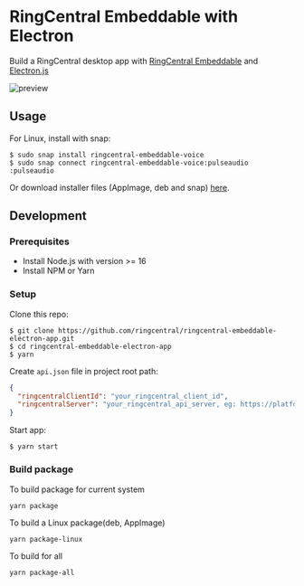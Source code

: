 # RingCentral Embeddable with Electron

Build a RingCentral desktop app with [RingCentral Embeddable](https://github.com/ringcentral/ringcentral-embeddable) and [Electron.js](https://electronjs.org)

![preview](https://user-images.githubusercontent.com/7036536/177243581-72a82fad-3812-4dd1-9809-e0db1bce840e.png)

## Usage

For Linux, install with snap:

```
$ sudo snap install ringcentral-embeddable-voice
$ sudo snap connect ringcentral-embeddable-voice:pulseaudio :pulseaudio
```

Or download installer files (AppImage, deb and snap) [here](https://github.com/ringcentral/ringcentral-embeddable-electron-app/releases).

## Development

### Prerequisites

* Install Node.js with version >= 16
* Install NPM or Yarn

### Setup

Clone this repo:

```
$ git clone https://github.com/ringcentral/ringcentral-embeddable-electron-app.git
$ cd ringcentral-embeddable-electron-app
$ yarn
```

Create `api.json` file in project root path:

```JSON
{
  "ringcentralClientId": "your_ringcentral_client_id",
  "ringcentralServer": "your_ringcentral_api_server, eg: https://platform.ringcentral.com"
}
```

Start app:

```
$ yarn start
```

### Build package

To build package for current system

```
yarn package
```

To build a Linux package(deb, AppImage)

```
yarn package-linux
```

To build for all

```
yarn package-all
```
